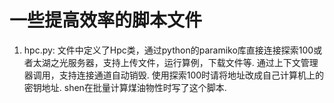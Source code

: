 # 一些提高效率的脚本文件
1. hpc.py: 文件中定义了Hpc类，通过python的paramiko库直接连接探索100或者太湖之光服务器，支持上传文件，运行算例，下载文件等. 通过上下文管理器调用，支持连接通道自动销毁. 使用探索100时请将地址改成自己计算机上的密钥地址. shen在批量计算煤油物性时写了这个脚本. 
